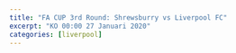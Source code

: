 ```yaml
---
title: "FA CUP 3rd Round: Shrewsburry vs Liverpool FC"
excerpt: "KO 00:00 27 Januari 2020"
categories: [liverpool]
---
```

